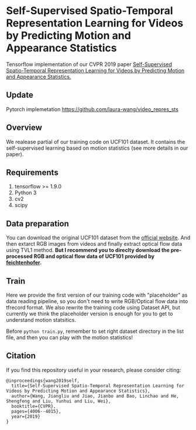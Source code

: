 #  Self-Supervised Spatio-Temporal Representation Learning for Videos by Predicting Motion and Appearance Statistics
Tensorflow implementation of our CVPR 2019 paper [Self-Supervised Spatio-Temporal Representation Learning for Videos by Predicting Motion and Appearance Statistics.](http://openaccess.thecvf.com/content_CVPR_2019/html/Wang_Self-Supervised_Spatio-Temporal_Representation_Learning_for_Videos_by_Predicting_Motion_and_CVPR_2019_paper.html)

## Update

Pytorch implemetation https://github.com/laura-wang/video_repres_sts


## Overview
We realease partial of our training code on UCF101 dataset. It contains the self-supervised learning based on motion statistics (see more details in our paper).    

## Requirements
1. tensorflow >= 1.9.0
2. Python 3
3. cv2
4. scipy

## Data preparation

You can download the original UCF101 dataset from the [official website](https://www.crcv.ucf.edu/data/UCF101.php). And then extarct RGB images from videos and finally extract optical flow data using TVL1 method. **But I recommend you to direclty download the pre-processed RGB and optical flow data of UCF101 provided by [feichtenhofer](https://github.com/feichtenhofer/twostreamfusion).** 

## Train
Here we provide the first version of our training code with "placeholder" as data reading pipeline, so you don't need to write RGB/Optical flow data into tfrecord format. We also rewrite the training code using Dataset API, but currently we think the placeholder version is enough for you to get to understand motion statsitics. 

Before `python train.py`, remember to set right dataset directory in the list file, and then you can play with the motion statistics!

## Citation

If you find this repository useful in your research, please consider citing:

```
@inproceedings{wang2019self,
  title={Self-Supervised Spatio-Temporal Representation Learning for Videos by Predicting Motion and Appearance Statistics},
  author={Wang, Jiangliu and Jiao, Jianbo and Bao, Linchao and He, Shengfeng and Liu, Yunhui and Liu, Wei},
  booktitle={CVPR},
  pages={4006--4015},
  year={2019}
}
```


